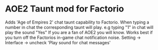 # AOE2 Taunt mod for Factorio

Adds 'Age of Empires 2' chat taunt capability to Factorio.
When typing a number in chat the corresponding taunt will play.
e.g typing "1" in chat will play the sound "Yes"
If you are a fan of AOE2 you will know.
Works best if you turn off the Factorios in-game chat notification noise.
Setting -> Interface -> uncheck 'Play sound for chat messages'

